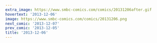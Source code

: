 ```yaml
---
extra_image: https://www.smbc-comics.com/comics/20131206after.gif
hovertext: '2013-12-06'
image: https://www.smbc-comics.com/comics/20131206.png
next_comic: '2013-12-07'
prev_comic: '2013-12-05'
title: '2013-12-06'
---
```


